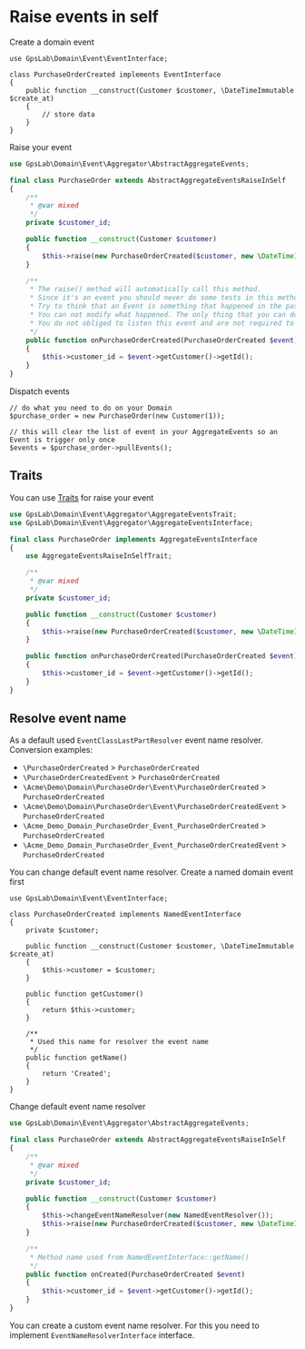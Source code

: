 Raise events in self
====================

Create a domain event

```
use GpsLab\Domain\Event\EventInterface;

class PurchaseOrderCreated implements EventInterface
{
    public function __construct(Customer $customer, \DateTimeImmutable $create_at)
    {
        // store data
    }
}
```

Raise your event

```php
use GpsLab\Domain\Event\Aggregator\AbstractAggregateEvents;

final class PurchaseOrder extends AbstractAggregateEventsRaiseInSelf
{
    /**
     * @var mixed
     */
    private $customer_id;

    public function __construct(Customer $customer)
    {
        $this->raise(new PurchaseOrderCreated($customer, new \DateTimeImmutable()));
    }

    /**
     * The raise() method will automatically call this method.
     * Since it's an event you should never do some tests in this method.
     * Try to think that an Event is something that happened in the past.
     * You can not modify what happened. The only thing that you can do is create another event to compensate.
     * You do not obliged to listen this event and are not required to create this method.
     */
    public function onPurchaseOrderCreated(PurchaseOrderCreated $event)
    {
        $this->customer_id = $event->getCustomer()->getId();
    }
}
```

Dispatch events

```
// do what you need to do on your Domain
$purchase_order = new PurchaseOrder(new Customer(1));

// this will clear the list of event in your AggregateEvents so an Event is trigger only once
$events = $purchase_order->pullEvents();
```

## Traits

You can use [Traits](http://php.net/manual/en/language.oop5.traits.php) for raise your event

```php
use GpsLab\Domain\Event\Aggregator\AggregateEventsTrait;
use GpsLab\Domain\Event\Aggregator\AggregateEventsInterface;

final class PurchaseOrder implements AggregateEventsInterface
{
    use AggregateEventsRaiseInSelfTrait;

    /**
     * @var mixed
     */
    private $customer_id;

    public function __construct(Customer $customer)
    {
        $this->raise(new PurchaseOrderCreated($customer, new \DateTimeImmutable()));
    }

    public function onPurchaseOrderCreated(PurchaseOrderCreated $event)
    {
        $this->customer_id = $event->getCustomer()->getId();
    }
}
```

## Resolve event name

As a default used `EventClassLastPartResolver` event name resolver.
Conversion examples:

* `\PurchaseOrderCreated` > `PurchaseOrderCreated`
* `\PurchaseOrderCreatedEvent` > `PurchaseOrderCreated`
* `\Acme\Demo\Domain\PurchaseOrder\Event\PurchaseOrderCreated` > `PurchaseOrderCreated`
* `\Acme\Demo\Domain\PurchaseOrder\Event\PurchaseOrderCreatedEvent` > `PurchaseOrderCreated`
* `\Acme_Demo_Domain_PurchaseOrder_Event_PurchaseOrderCreated` > `PurchaseOrderCreated`
* `\Acme_Demo_Domain_PurchaseOrder_Event_PurchaseOrderCreatedEvent` > `PurchaseOrderCreated`

You can change default event name resolver. Create a named domain event first

```
use GpsLab\Domain\Event\EventInterface;

class PurchaseOrderCreated implements NamedEventInterface
{
    private $customer;

    public function __construct(Customer $customer, \DateTimeImmutable $create_at)
    {
        $this->customer = $customer;
    }

    public function getCustomer()
    {
        return $this->customer;
    }

    /**
     * Used this name for resolver the event name
     */
    public function getName()
    {
        return 'Created';
    }
}
```

Change default event name resolver

```php
use GpsLab\Domain\Event\Aggregator\AbstractAggregateEvents;

final class PurchaseOrder extends AbstractAggregateEventsRaiseInSelf
{
    /**
     * @var mixed
     */
    private $customer_id;

    public function __construct(Customer $customer)
    {
        $this->changeEventNameResolver(new NamedEventResolver());
        $this->raise(new PurchaseOrderCreated($customer, new \DateTimeImmutable()));
    }

    /**
     * Method name used from NamedEventInterface::getName()
     */
    public function onCreated(PurchaseOrderCreated $event)
    {
        $this->customer_id = $event->getCustomer()->getId();
    }
}
```

You can create a custom event name resolver. For this you need to implement `EventNameResolverInterface` interface.

